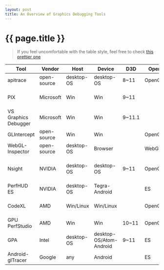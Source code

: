 ```yaml
---
layout: post
title: An Overview of Graphics Debugging Tools
---
```


{{ page.title }}
================

> If you feel uncomfortable with the table style, feel free to check [this prettier one](https://github.com/vinjn/vinjn.github.io/blob/master/_posts/2013-07-07-graphics-debugging-tools-overview.md)

Tool | Vendor | Host     | Device      | D3D   | OpenGL    | Comment  
---  | ---   | ---  |  ---  | ---  |   ---     | ---     
apitrace | open-source | desktop-OS  | desktop-OS| 8~11  | OpenGL/ES | [link](http://apitrace.github.io/)
PIX  | Microsoft | Win | Win     | 9~11  |          | DX SDK, replaced by VS Graphics Debugger
VS Graphics Debugger|Microsoft|Win| Win| 9~11.1 | | Bundled with VS 2012 pro, [link](http://msdn.microsoft.com/en-us/library/hh315751.aspx)
GLIntercept| open-source | Win | Win |     | OpenGL    | [link](https://code.google.com/p/glintercept/)
WebGL-Inspector| open-source | desktop-OS| Browser |   | WebGL     | [link](http://benvanik.github.io/WebGL-Inspector)
Nsight | NVIDIA | desktop-OS| desktop-OS | 9~11| OpenGL    | Also supprots OpenCL/CUDA/C++ AMP, Needs Visual Studio / Eclipse, [link](http://www.nvidia.com/object/nsight.html)
PerfHUD ES| NVIDIA | desktop-OS | Tegra-Android |  | ES | [link](https://developer.nvidia.com/nvidia-perfhud-es )
CodeXL|AMD|Win/Linux| Win/Linux |  | OpenGL    | formly gDEBugger, also supports OpenCL,   [link](http://developer.amd.com/tools-and-sdks/heterogeneous-computing/codexl/)
GPU PerfStudio|AMD |Win|Win|10~11 |OpenGL| [link](http://developer.amd.com/tools-and-sdks/graphics-development/gpu-perfstudio-2/)
GPA| Intel |desktop-OS | desktop-OS/Atom-Android |9~11| ES | [link](http://software.intel.com/en-us/vcsource/tools/intel-gpa)
Android-glTracer| Google| any | Android |  | ES      | [link](http://developer.android.com/tools/help/gltracer.html)

